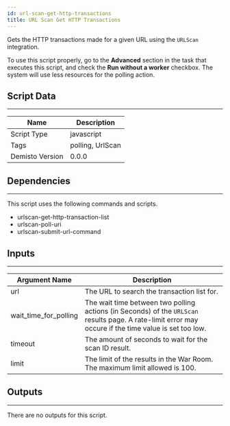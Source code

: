 ```yaml
---
id: url-scan-get-http-transactions
title: URL Scan Get HTTP Transactions
---
```


Gets the HTTP transactions made for a given URL using the `URLScan` integration. 

To use this script properly, go to the **Advanced** section in the task that executes this script, and check the **Run without a worker** checkbox. The system will use less resources for the polling action.

## Script Data
---

| **Name** | **Description** |
| --- | --- |
| Script Type | javascript |
| Tags | polling, UrlScan |
| Demisto Version | 0.0.0 |

## Dependencies
---
This script uses the following commands and scripts.
* urlscan-get-http-transaction-list
* urlscan-poll-uri
* urlscan-submit-url-command

## Inputs
---

| **Argument Name** | **Description** |
| --- | --- |
| url | The URL to search the transaction list for. |
| wait_time_for_polling | The wait time between two polling actions (in Seconds) of the `URLScan` results page. A rate-limit error may occure if the time value is set too low. |
| timeout | The amount of seconds to wait for the scan ID result. |
| limit | The limit of the results in the War Room. The maximum limit allowed is 100. |

## Outputs
---
There are no outputs for this script.
